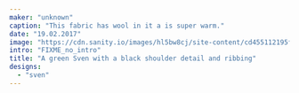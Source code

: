 ```yaml
---
maker: "unknown"
caption: "This fabric has wool in it a is super warm."
date: "19.02.2017"
image: "https://cdn.sanity.io/images/hl5bw8cj/site-content/cd455112195f16c3e9e972e099831d228209769c-1080x1080.jpg"
intro: "FIXME_no_intro"
title: "A green Sven with a black shoulder detail and ribbing"
designs:
  - "sven"
---
```


